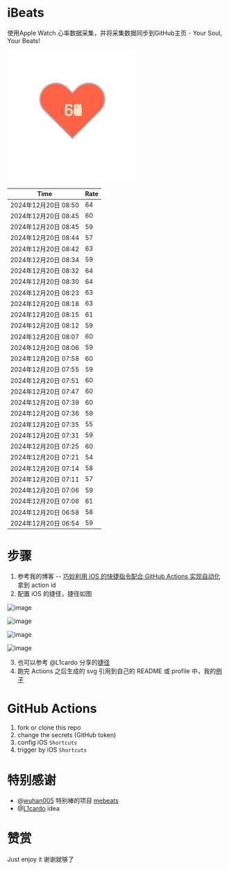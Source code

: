# iBeats
使用Apple Watch 心率数据采集，并将采集数据同步到GitHub主页 - Your Soul, Your Beats!

![](./files/heart.svg)

<!--START_SECTION:my_heart_rate-->
| Time | Rate | 
 | ---- | ---- | 
| 2024年12月20日 08:50 | 64 |
| 2024年12月20日 08:45 | 60 |
| 2024年12月20日 08:45 | 59 |
| 2024年12月20日 08:44 | 57 |
| 2024年12月20日 08:42 | 63 |
| 2024年12月20日 08:34 | 59 |
| 2024年12月20日 08:32 | 64 |
| 2024年12月20日 08:30 | 64 |
| 2024年12月20日 08:23 | 63 |
| 2024年12月20日 08:18 | 63 |
| 2024年12月20日 08:15 | 61 |
| 2024年12月20日 08:12 | 59 |
| 2024年12月20日 08:07 | 60 |
| 2024年12月20日 08:06 | 59 |
| 2024年12月20日 07:58 | 60 |
| 2024年12月20日 07:55 | 59 |
| 2024年12月20日 07:51 | 60 |
| 2024年12月20日 07:47 | 60 |
| 2024年12月20日 07:39 | 60 |
| 2024年12月20日 07:36 | 59 |
| 2024年12月20日 07:35 | 55 |
| 2024年12月20日 07:31 | 59 |
| 2024年12月20日 07:25 | 60 |
| 2024年12月20日 07:21 | 54 |
| 2024年12月20日 07:14 | 58 |
| 2024年12月20日 07:11 | 57 |
| 2024年12月20日 07:06 | 59 |
| 2024年12月20日 07:06 | 61 |
| 2024年12月20日 06:58 | 58 |
| 2024年12月20日 06:54 | 59 |

<!--END_SECTION:my_heart_rate-->

# 步骤
1. 参考我的博客 -- [巧妙利用 iOS 的快捷指令配合 GitHub Actions 实现自动化](https://github.com/yihong0618/gitblog/issues/198) 拿到 action id
2. 配置 iOS 的捷径，捷径如图

![image](https://user-images.githubusercontent.com/15976103/122154218-0db0b480-ce97-11eb-93bb-5aec07c558dc.png)

![image](https://user-images.githubusercontent.com/15976103/122154236-186b4980-ce97-11eb-8e4b-70551a0391ae.png)

![image](https://user-images.githubusercontent.com/15976103/122154268-2d47dd00-ce97-11eb-902e-3acf292265a9.png)

![image](https://user-images.githubusercontent.com/15976103/122174055-fa144680-ceb4-11eb-9be2-3eb83cd516f7.png)

3. 也可以参考 @L1cardo 分享的[捷径](https://www.icloud.com/shortcuts/6ab6047b459c41ad822ad6b94b1c03d4)
4. 跑完 Actions 之后生成的 svg 引用到自己的 README 或 profile 中，我的[例子](https://github.com/yihong0618) 

# GitHub Actions

1. fork or clone this repo
2. change the secrets (GitHub token)
3. config iOS `Shortcuts` 
4. trigger by iOS `Shortcuts`

# 特别感谢
- @[wuhan005](https://github.com/wuhan005) 特别棒的项目 [mebeats](https://github.com/wuhan005/mebeats)
- @[L1cardo](https://github.com/L1cardo) idea

# 赞赏
Just enjoy it
谢谢就够了

